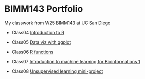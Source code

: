 # BIMM143 Portfolio

My classwork from W25 [BIMM143](https://github.com/kangssion/bimm143_github) at UC San Diego

- Class04 [Introduction to R](https://htmlpreview.github.io/?https://raw.githubusercontent.com/kangssion/bimm143_github/refs/heads/main/class04/class04.html)

- Class05 [Data viz with ggplot](https://htmlpreview.github.io/?https://raw.githubusercontent.com/kangssion/bimm143_github/refs/heads/main/class05/class05.html)

- Class06 [R functions](https://htmlpreview.github.io/?https://raw.githubusercontent.com/kangssion/bimm143_github/refs/heads/main/class06/class06.html)

- Class07 [Introduction to machine learning for Bioinformations 1](https://htmlpreview.github.io/?https://raw.githubusercontent.com/kangssion/bimm143_github/refs/heads/main/class07/class07.html)

- Class08 [Unsupervised learning mini-project](https://htmlpreview.github.io/?https://raw.githubusercontent.com/kangssion/bimm143_github/refs/heads/main/class08/class08.html)

